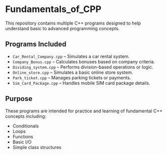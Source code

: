 # Fundamentals_of_CPP

This repository contains multiple C++ programs designed to help understand basic to advanced programming concepts.

## Programs Included

- `Car_Rental_Company.cpp` – Simulates a car rental system.
- `Company_Bonus.cpp` – Calculates bonuses based on company criteria.
- `Dividing_system.cpp` – Performs division-based operations or logic.
- `Online_store.cpp` – Simulates a basic online store system.
- `Park_ticket.cpp` – Manages parking tickets or payments.
- `Sim_Card_Package.cpp` – Handles mobile SIM card package details.

## Purpose

These programs are intended for practice and learning of fundamental C++ concepts including:
- Conditionals
- Loops
- Functions
- Basic I/O
- Simple class structures


